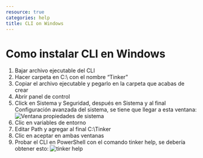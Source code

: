 ```yaml
---
resource: true
categories: help
title: CLI on Windows
---
```



# Como instalar CLI en Windows

1. Bajar archivo ejecutable del CLI
2. Hacer carpeta en C:\ con el nombre “Tinker”
3. Copiar el archivo ejecutable y pegarlo en la carpeta que  acabas de crear
4. Abrir panel de control
5. Click en Sistema y Seguridad, después en Sistema y al final Configuración avanzada del sistema, se tiene que llegar a esta ventana:
![Ventana propiedades de sistema](http://i.imgur.com/0sgCtir.png)
7. Clic en variables de entorno
8. Editar Path y agregar al final C:\Tinker
9. Clic en aceptar en ambas ventanas
10. Probar el CLI en PowerShell con el comando tinker help, se debería obtener esto:
![tinker help](http://i.imgur.com/S3g9oBk.png)

